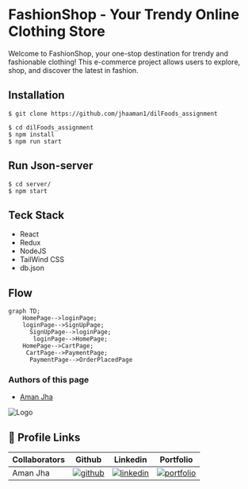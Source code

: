 # FashionShop - Your Trendy Online Clothing Store

Welcome to FashionShop, your one-stop destination for trendy and fashionable clothing! This e-commerce project allows users to explore, shop, and discover the latest in fashion.


## Installation

```
$ git clone https://github.com/jhaaman1/dilFoods_assignment
```
```
$ cd dilFoods_assignment
$ npm install
$ npm run start
```

## Run Json-server
```
$ cd server/
$ npm start
```
## Teck Stack

- React
- Redux
- NodeJS
- TailWind CSS
- db.json


## Flow

```mermaid
graph TD;
    HomePage-->loginPage;
    loginPage-->SignUpPage;
      SignUpPage-->loginPage;
       loginPage-->HomePage;
    HomePage-->CartPage;
     CartPage-->PaymentPage;
      PaymentPage-->OrderPlacedPage
```

### Authors of this page

-  [Aman Jha](https://github.com/jhaaman1)


![Logo]()

## 🔗 Profile Links
| Collaborators  | Github  |  Linkedin   | Portfolio   |
| ---------- | -----------|------------|---------- |
| Aman Jha | [![github](https://img.shields.io/badge/github-1DA1F2?style=for-the-badge&logo=github&logoColor=white)](https://github.com/jhaaman1/)  |  [![linkedin](https://img.shields.io/badge/linkedin-0A66C2?style=for-the-badge&logo=linkedin&logoColor=white)](https://www.linkedin.com/in/aman-jha-729b521a9/) | [![portfolio](https://img.shields.io/badge/my_portfolio-000?style=for-the-badge&logo=ko-fi&logoColor=white)](https://jhaaman1.github.io/) 

